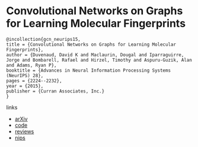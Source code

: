 # Convolutional Networks on Graphs for Learning Molecular Fingerprints

```
@incollection{gcn_neurips15,
title = {Convolutional Networks on Graphs for Learning Molecular Fingerprints},
author = {Duvenaud, David K and Maclaurin, Dougal and Iparraguirre, Jorge and Bombarell, Rafael and Hirzel, Timothy and Aspuru-Guzik, Alan and Adams, Ryan P},
booktitle = {Advances in Neural Information Processing Systems (NeurIPS) 28},
pages = {2224--2232},
year = {2015},
publisher = {Curran Associates, Inc.}
}

```

links
- [arXiv](https://arxiv.org/abs/1509.09292)
- [code](https://github.com/HIPS/neural-fingerprint)
- [reviews](https://media.nips.cc/nipsbooks/nipspapers/paper_files/nips28/reviews/1321.html)
- [nips](https://papers.nips.cc/paper/5954-convolutional-networks-on-graphs-for-learning-molecular-fingerprints)
